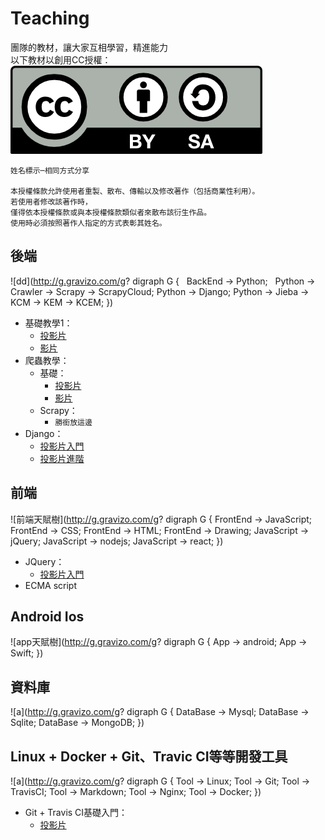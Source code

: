 # Teaching
團隊的教材，讓大家互相學習，精進能力  
以下教材以創用CC授權：  
![圖片](by-sa.png)

```
姓名標示─相同方式分享  

本授權條款允許使用者重製、散布、傳輸以及修改著作（包括商業性利用）。
若使用者修改該著作時，
僅得依本授權條款或與本授權條款類似者來散布該衍生作品。
使用時必須按照著作人指定的方式表彰其姓名。
```

## 後端

![dd](http://g.gravizo.com/g?
 digraph G {
   BackEnd -> Python;
   Python -> Crawler -> Scrapy -> ScrapyCloud;
   Python -> Django;
   Python -> Jieba -> KCM -> KEM -> KCEM;
 })

* 基礎教學1：
  * [投影片](http://slides.com/davidtnfsh/deck-3)
  * [影片]()
* 爬蟲教學：
  * 基礎：
    * [投影片](http://slides.com/davidtnfsh/deck)
    * [影片]()
  * Scrapy：
    * `勝銜放這邊`
* Django：
  * [投影片入門](http://slides.com/campass/deck#/)
  * [投影片進階](django/django-2.md)

## 前端

![前端天賦樹](http://g.gravizo.com/g?
 digraph G {
   FrontEnd -> JavaScript;
   FrontEnd -> CSS;
   FrontEnd -> HTML;
   FrontEnd -> Drawing;
   JavaScript -> jQuery;
   JavaScript -> nodejs;
   JavaScript -> react;
 })

* JQuery：
  * [投影片入門](JQuery/JQuery初階.md)
* ECMA script

## Android Ios

![app天賦樹](http://g.gravizo.com/g?
 digraph G {
   App -> android;
   App -> Swift;
 })

## 資料庫

![a](http://g.gravizo.com/g?
 digraph G {
   DataBase -> Mysql;
   DataBase -> Sqlite;
   DataBase -> MongoDB;
 })

## Linux + Docker + Git、Travic CI等等開發工具

![a](http://g.gravizo.com/g?
 digraph G {
   Tool -> Linux;
   Tool -> Git;
   Tool -> TravisCI;
   Tool -> Markdown;
   Tool -> Nginx;
   Tool -> Docker;
 })

* Git + Travis CI基礎入門：
  * [投影片](http://slides.com/davidtnfsh/deck-2)
